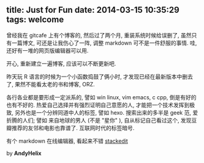 title: Just for Fun
date: 2014-03-15 10:35:29
tags: welcome 
---
曾经我在 gitcafe 上有个博客的, 然后过了两个月, 重装系统时候给误删了, 虽然只有一篇博文, 可还是让我伤心了一阵, 调整 markdown 可不是一件舒服的事情. 哇, 还好有一堆的网页版编辑器可以用.

开心, 重新建立一遍博客, 应该可以不断更新吧.

昨天玩 R 语言的时候为一个小函数捣鼓了俩小时, 才发现已经在最新版本中删去了, 果然不能看太老的书和博客, ORZ.

各行各业都是要形成一定派系的, 譬如 win linux, vim emacs, c cpp, 倒是有好的也有不好的. 热爱自己选择并有强烈证明自己意愿的人, 才能把一个技术发挥到极致, 另外也是一个分辨同道中人的标签, 譬如 hexo. 搜索出来的多半是 geek 范, 爱折腾的人们; 譬如 来自地球的男人 (不是 "星你" ), 自从标记自己看过这个, 发现豆瓣推荐的友邻和电影也靠谱了. 互联网时代的标签暗号.

有个 markdown 在线编辑器, 看起来不错 [stackedit][1]

by **AndyHelix**

[1]: https://stackedit.io
